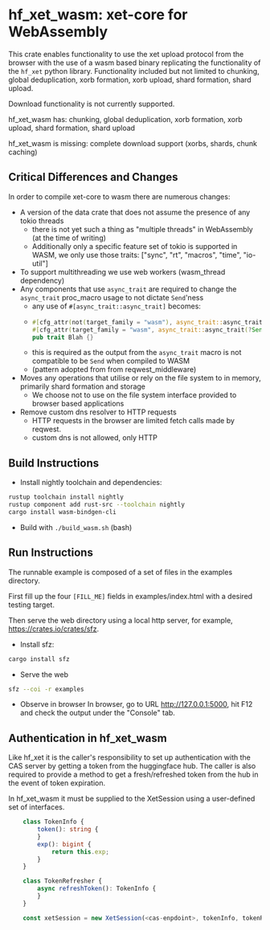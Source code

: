 # hf_xet_wasm: xet-core for WebAssembly

This crate enables functionality to use the xet upload protocol from the browser with the use of a wasm based binary replicating the functionality of the `hf_xet` python library.
Functionality included but not limited to chunking, global deduplication, xorb formation, xorb upload, shard formation, shard upload.

Download functionality is not currently supported.

hf_xet_wasm has: chunking, global deduplication, xorb formation, xorb upload, shard formation, shard upload

hf_xet_wasm is missing: complete download support (xorbs, shards, chunk caching)

## Critical Differences and Changes

In order to compile xet-core to wasm there are numerous changes:

- A version of the data crate that does not assume the presence of any tokio threads
  - there is not yet such a thing as "multiple threads" in WebAssembly (at the time of writing)
  - Additionally only a specific feature set of tokio is supported in WASM, we only use those traits: ["sync", "rt", "macros", "time", "io-util"]
- To support multithreading we use web workers (wasm_thread dependency)
- Any components that use `async_trait` are required to change the `async_trait` proc_macro usage to not dictate `Send`'ness
  - any use of `#[async_trait::async_trait]` becomes:
  - ```rust
    #[cfg_attr(not(target_family = "wasm"), async_trait::async_trait)]
    #[cfg_attr(target_family = "wasm", async_trait::async_trait(?Send))]
    pub trait Blah {}
    ```
  - this is required as the output from the `async_trait` macro is not compatible to be `Send` when compiled to WASM
  - (pattern adopted from from reqwest_middleware)
- Moves any operations that utilise or rely on the file system to in memory, primarily shard formation and storage
  - We choose not to use on the file system interface provided to browser based applications
- Remove custom dns resolver to HTTP requests
  - HTTP requests in the browser are limited fetch calls made by reqwest.
  - custom dns is not allowed, only HTTP

## Build Instructions

- Install nightly toolchain and dependencies:
```bash
rustup toolchain install nightly
rustup component add rust-src --toolchain nightly
cargo install wasm-bindgen-cli
```
- Build with `./build_wasm.sh` (bash) 

## Run Instructions

The runnable example is composed of a set of files in the examples directory.

First fill up the four `[FILL_ME]` fields in examples/index.html with a desired testing target.

Then serve the web directory using a local http server, for example, https://crates.io/crates/sfz.

- Install sfz:
```bash
cargo install sfz
```

- Serve the web
```bash
sfz --coi -r examples
```

- Observe in browser
In browser, go to URL http://127.0.0.1:5000, hit F12 and check the output
under the "Console" tab.

## Authentication in hf_xet_wasm

Like hf_xet it is the caller's responsibility to set up authentication with the CAS server by getting a token from the huggingface hub.
The caller is also required to provide a method to get a fresh/refreshed token from the hub in the event of token expiration.

In hf_xet_wasm it must be supplied to the XetSession using a user-defined set of interfaces.

```typescript
    class TokenInfo {
        token(): string {
        }
        exp(): bigint {
            return this.exp;
        }
    }

    class TokenRefresher {
        async refreshToken(): TokenInfo {
        }
    }

    const xetSession = new XetSession(<cas-enpdoint>, tokenInfo, tokenRefresher);
```